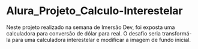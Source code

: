 # Alura_Projeto_Calculo-Interestelar
Neste projeto realizado na semana de Imersão Dev, foi exposta uma calculadora para conversão de dólar para real. O desafio seria transformá-la para uma calculadora interestelar e modificar a imagem de fundo inicial.
